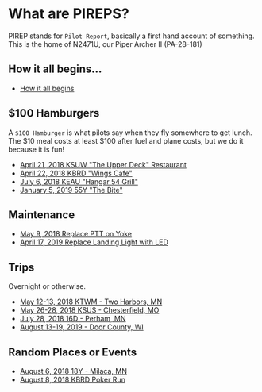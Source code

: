 # What are PIREPS?
PIREP stands for `Pilot Report`, basically a first hand account of something.
This is the home of N2471U, our Piper Archer II (PA-28-181)

## How it all begins...
* [How it all begins](posts/20170717-how-it-all-begins.md)


## $100 Hamburgers
A `$100 Hamburger` is what pilots say when they fly somewhere to get lunch. The
$10 meal costs at least $100 after fuel and plane costs, but we do it because it
is fun!

* [April 21, 2018 KSUW "The Upper Deck" Restaurant](places/20180421-kmic-ksuw.md)
* [April 22, 2018 KBRD "Wings Cafe"](places/20180422-kmic-kbrd.md)
* [July 6, 2018 KEAU "Hangar 54 Grill"](places/20180706-kmic-keau.md)
* [January 5, 2019 55Y "The Bite"](places/20190105-kmic-55y.md)

## Maintenance
* [May 9, 2018 Replace PTT on Yoke](maintenance/20180509-replace-ptt.md)
* [April 17, 2019 Replace Landing Light with LED](maintenance/20190417-replace-landing-light.md)

## Trips
Overnight or otherwise.
* [May 12-13, 2018 KTWM - Two Harbors, MN](places/20180512-kmic-ktwm.md)
* [May 26-28, 2018 KSUS - Chesterfield, MO](places/20180528-kmic-ksus.md)
* [July 28, 2018 16D - Perham, MN](places/20180728-kmic-16d.md)
* [August 13-19, 2019 - Door County, WI](places/20180813-kmic-ktwm-ksue.md)

## Random Places or Events
* [August 6, 2018 18Y - Milaca, MN](places/20180906-kmic-18y.md)
* [August 8, 2018 KBRD Poker Run](places/20180908-kbrd-poker-run.md)
